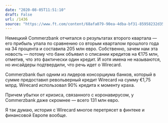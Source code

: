 ```yaml
---
date: "2020-08-05T11:51:10"
draft: False
url: /1436
source: "https://www.ft.com/content/68afa079-90ea-4dba-bf31-85958232d356"
---
```


Немецкий Commerzbank отчитался о результатах второго квартала — его прибыль упала по сравнению со вторым кварталом прошлого года на 34 процента и составила 205 млн евро. Собственно, зачем нам эта новость — потому что банк объявил о списании кредитов на €175 млн, отметив, что это фактически один кредит. И хотя имена не называются, но инсайдеры подтвердили, что речь идет о Wirecard.

Commerzbank был одним из лидеров консорциума банков, который в сумме предоставил револьверный кредит Wirecard на сумму €1,75 млрд. Wirecard использовал 90% кредита к моменту краха. 

Причем убытки от кризиса, связанного с коронавирусом, у Commerzbank даже скромнее — всего 131 млн евро. 

Я так думаю, история с Wirecard многое перетрясет в финтеке и финансовой Европе вообще.
